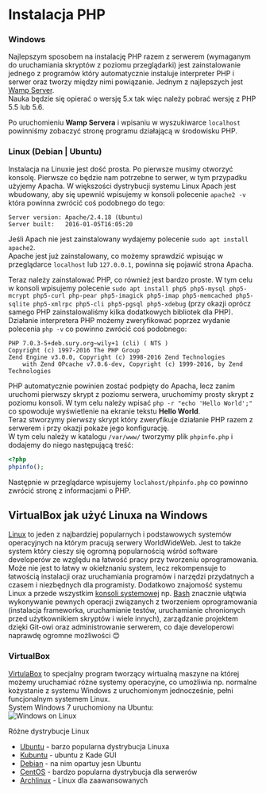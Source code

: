 # Instalacja PHP

### Windows
Najlepszym sposobem na instalację PHP razem z serwerem (wymaganym do uruchamiania skryptów z poziomu przeglądarki) jest zainstalowanie jednego z programów który automatycznie instaluje interpreter PHP i serwer oraz tworzy między nimi powiązanie. Jednym z najlepszych jest [Wamp Server](http://www.wampserver.com/en/).  
Nauka będzie się opierać o wersję 5.x tak więc należy pobrać wersję z PHP 5.5 lub 5.6.

Po uruchomieniu **Wamp Servera** i wpisaniu w wyszukiwarce `localhost` powinniśmy zobaczyć stronę programu działającą w środowisku PHP.

### Linux (Debian | Ubuntu)
Instalacja na Linuxie jest dość prosta. Po pierwsze musimy otworzyć konsolę. Pierwsze co będzie nam potrzebne to serwer, w tym przypadku użyjemy Apacha. W większości dystrybucji systemu Linux Apach jest wbudowany, aby się upewnić wpisujemy w konsoli polecenie `apache2 -v` która powinna zwrócić coś podobnego do tego:

```
Server version: Apache/2.4.18 (Ubuntu)
Server built:   2016-01-05T16:05:20
```

Jeśli Apach nie jest zainstalowany wydajemy polecenie `sudo apt install apache2`.  
Apache jest już zainstalowany, co możemy sprawdzić wpisując w przeglądarce `localhost` lub `127.0.0.1`, powinna się pojawić strona Apacha.

Teraz należy zainstalować PHP, co również jest bardzo proste. W tym celu w konsoli wpisujemy polecenie `sudo apt install php5 php5-mysql php5-mcrypt php5-curl php-pear php5-imagick php5-imap php5-memcached php5-sqlite php5-xmlrpc php5-cli php5-pgsql php5-xdebug` (przy okazji oprócz samego PHP zainstalowaliśmy kilka dodatkowych bibliotek dla PHP).  
Działanie interpretera PHP możemy zweryfikować poprzez wydanie polecenia `php -v` co powinno zwrócić coś podobnego:

```
PHP 7.0.3-5+deb.sury.org~wily+1 (cli) ( NTS )
Copyright (c) 1997-2016 The PHP Group
Zend Engine v3.0.0, Copyright (c) 1998-2016 Zend Technologies
    with Zend OPcache v7.0.6-dev, Copyright (c) 1999-2016, by Zend Technologies
```

PHP automatycznie powinien zostać podpięty do Apacha, lecz zanim uruchomi pierwszy skrypt z poziomu serwera, uruchomimy prosty skrypt z poziomu konsoli. W tym celu należy wpisać `php -r "echo 'Hello World';"` co spowoduje wyświetlenie na ekranie tekstu **Hello World**.  
Teraz stworzymy pierwszy skrypt który zweryfikuje działanie PHP razem z serwerem i przy okazji pokaże jego konfigurację.  
W tym celu należy w katalogu `/var/www/` tworzymy plik `phpinfo.php` i dodajemy do niego następującą treść:

```php
<?php
phpinfo();
```

Następnie w przeglądarce wpisujemy `loclahost/phpinfo.php` co powinno zwrócić stronę z informacjami o PHP.

## VirtualBox jak użyć Linuxa na Windows
[Linux](http://pl.wikipedia.org/wiki/Linux) to jeden z najbardziej popularnych
i podstawowych systemów operacyjnych na którym pracują serwery WorldWideWeb.
Jest to także system który cieszy się ogromną popularnością wśród software
developerów ze względu na łatwość pracy przy tworzeniu oprogramowania. Może nie
jest to łatwy w okiełznaniu system, lecz rekompensuje to łatwością instalacji
oraz uruchamiania programów i narzędzi przydatnych a czasem i niezbędnych dla
programisty. Dodatkowo znajomość systemu Linux a przede wszystkim
[konsoli systemowej](http://pl.wikipedia.org/wiki/Pow%C5%82oka_systemowa)
np. [Bash](http://pl.wikipedia.org/wiki/Bash) znacznie ułątwia wykonywanie
pewnych operacji związanych z tworzeniem oprogramowania (instalacja frameworka,
uruchamianie testów, uruchamianie chronionych przed użytkownikiem skryptów i
wiele innych), zarządzanie projektem dzięki Git-owi oraz administrowanie
serwerem, co daje developerowi naprawdę ogromne możliwości :blush:

### VirtualBox
[VirtulaBox](https://www.virtualbox.org/) to specjalny program tworzący wirtualną maszyne na której możemy uruchamiać różne systemy operacyjne, co umożliwia np. normalne kożystanie z systemu Windows z uruchomionym jednocześnie, pełni funcjonalnym systemem Linux.  
System Windows 7 uruchomiony na Ubuntu:  
![Windows on Linux](http://zmp.nazwa.pl/screen.jpg)  

Różne dystrybucje Linux
* [Ubuntu](http://www.ubuntu.com/) - barzo popularna dystrybucja Linuxa
* [Kubuntu](kubuntu.org) - ubuntu z Kade GUI
* [Debian](https://www.debian.org/) - na nim opartuy jesn Ubuntu
* [CentOS](http://www.centos.org/) - bardzo popularna dystrybucja dla serwerów
* [Archlinux](https://www.archlinux.org/) - Linux dla zaawansowanych
